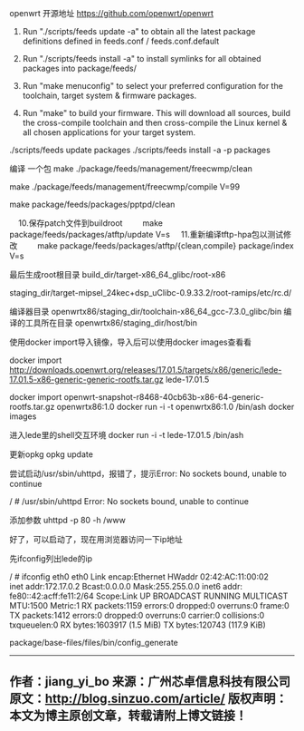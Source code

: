 openwrt 开源地址
https://github.com/openwrt/openwrt

1. Run "./scripts/feeds update -a" to obtain all the latest package definitions
defined in feeds.conf / feeds.conf.default

2. Run "./scripts/feeds install -a" to install symlinks for all obtained
packages into package/feeds/

3. Run "make menuconfig" to select your preferred configuration for the
toolchain, target system & firmware packages.

4. Run "make" to build your firmware. This will download all sources, build
the cross-compile toolchain and then cross-compile the Linux kernel & all
chosen applications for your target system.

./scripts/feeds update packages
./scripts/feeds install -a -p packages

编译 一个包
make ./package/feeds/management/freecwmp/clean

make ./package/feeds/management/freecwmp/compile V=99 

make package/feeds/packages/pptpd/clean

    10.保存patch文件到buildroot
        make package/feeds/packages/atftp/update V=s
    11.重新编译tftp-hpa包以测试修改
        make package/feeds/packages/atftp/{clean,compile} package/index V=s

最后生成root根目录
build_dir/target-x86_64_glibc/root-x86

staging_dir/target-mipsel_24kec+dsp_uClibc-0.9.33.2/root-ramips/etc/rc.d/

编译器目录
openwrtx86/staging_dir/toolchain-x86_64_gcc-7.3.0_glibc/bin
编译的工具所在目录
openwrtx86/staging_dir/host/bin

使用docker import导入镜像，导入后可以使用docker images查看看

docker import http://downloads.openwrt.org/releases/17.01.5/targets/x86/generic/lede-17.01.5-x86-generic-generic-rootfs.tar.gz lede-17.01.5 

docker import openwrt-snapshot-r8468-40cb63b-x86-64-generic-rootfs.tar.gz openwrtx86:1.0
docker run -i -t openwrtx86:1.0 /bin/ash
docker images

进入lede里的shell交互环境
docker run -i -t lede-17.01.5 /bin/ash

更新opkg 
opkg update 

尝试启动/usr/sbin/uhttpd，报错了，提示Error: No sockets bound, unable to continue 

/ # /usr/sbin/uhttpd
Error: No sockets bound, unable to continue

添加参数 
uhttpd -p 80 -h /www 

好了，可以启动了，现在用浏览器访问一下ip地址

 

先ifconfig列出lede的ip

/ # ifconfig eth0
eth0      Link encap:Ethernet  HWaddr 02:42:AC:11:00:02  
          inet addr:172.17.0.2  Bcast:0.0.0.0  Mask:255.255.0.0
          inet6 addr: fe80::42:acff:fe11:2/64 Scope:Link
          UP BROADCAST RUNNING MULTICAST  MTU:1500  Metric:1
          RX packets:1159 errors:0 dropped:0 overruns:0 frame:0
          TX packets:1412 errors:0 dropped:0 overruns:0 carrier:0
          collisions:0 txqueuelen:0 
          RX bytes:1603917 (1.5 MiB)  TX bytes:120743 (117.9 KiB)

package/base-files/files/bin/config_generate


--------------------------------------------- 
作者：jiang_yi_bo 
来源：广州芯卓信息科技有限公司
原文：http://blog.sinzuo.com/article/
版权声明：本文为博主原创文章，转载请附上博文链接！
--------------------------------------------- 